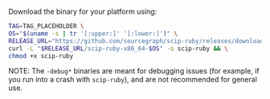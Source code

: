 Download the binary for your platform using:

```bash
TAG=TAG_PLACEHOLDER \
OS="$(uname -s | tr '[:upper:]' '[:lower:]')" \
RELEASE_URL="https://github.com/sourcegraph/scip-ruby/releases/download/$TAG" \
curl -L "$RELEASE_URL/scip-ruby-x86_64-$OS" -o scip-ruby && \
chmod +x scip-ruby
```

NOTE: The `-debug*` binaries are meant for debugging issues (for example, if you run into a crash with `scip-ruby`), and are not recommended for general use.
